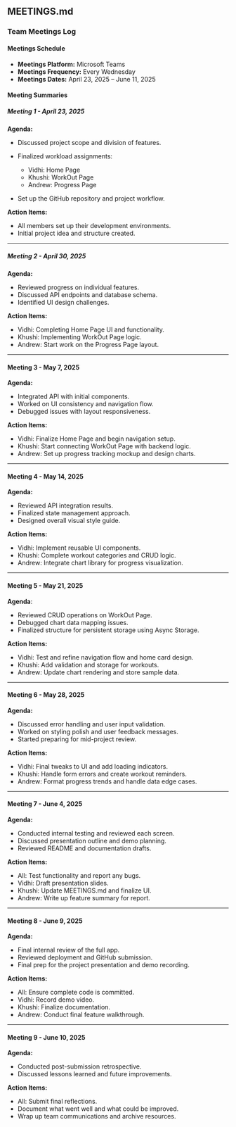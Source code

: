 ## **MEETINGS.md**  

### **Team Meetings Log**  

#### **Meetings Schedule**  
- **Meetings Platform:** Microsoft Teams  
- **Meetings Frequency:** Every Wednesday  
- **Meetings Dates:** April 23, 2025 – June 11, 2025  

#### **Meeting Summaries**  

##### **Meeting 1 - April 23, 2025**  
**Agenda:**  
- Discussed project scope and division of features.  
- Finalized workload assignments:  
  - Vidhi:  Home Page
  - Khushi: WorkOut Page
  - Andrew: Progress Page
     
- Set up the GitHub repository and project workflow.  

**Action Items:**  
- All members set up their development environments.  
- Initial project idea and structure created.  

---

##### **Meeting 2 - April 30, 2025**  
**Agenda:**  
- Reviewed progress on individual features.  
- Discussed API endpoints and database schema.  
- Identified UI design challenges.  

**Action Items:**  
- Vidhi: Completing Home Page UI and functionality.  
- Khushi: Implementing WorkOut Page logic.
- Andrew: Start work on the Progress Page layout.

---

#### **Meeting 3 - May 7, 2025**
**Agenda:**
- Integrated API with initial components.
- Worked on UI consistency and navigation flow.
- Debugged issues with layout responsiveness.

**Action Items:**
- Vidhi: Finalize Home Page and begin navigation setup.
- Khushi: Start connecting WorkOut Page with backend logic.
- Andrew: Set up progress tracking mockup and design charts.

---

#### **Meeting 4 - May 14, 2025**
**Agenda:**
- Reviewed API integration results.
- Finalized state management approach.
- Designed overall visual style guide.

**Action Items:**
- Vidhi: Implement reusable UI components.
- Khushi: Complete workout categories and CRUD logic.
- Andrew: Integrate chart library for progress visualization.

---

#### **Meeting 5 - May 21, 2025**
**Agenda**:
- Reviewed CRUD operations on WorkOut Page.
- Debugged chart data mapping issues.
- Finalized structure for persistent storage using Async Storage.

**Action Items:**
- Vidhi: Test and refine navigation flow and home card design.
- Khushi: Add validation and storage for workouts.
- Andrew: Update chart rendering and store sample data.

---

#### **Meeting 6 - May 28, 2025**
**Agenda:**
- Discussed error handling and user input validation.
- Worked on styling polish and user feedback messages.
- Started preparing for mid-project review.

**Action Items:**
- Vidhi: Final tweaks to UI and add loading indicators.
- Khushi: Handle form errors and create workout reminders.
- Andrew: Format progress trends and handle data edge cases.

---

#### **Meeting 7 - June 4, 2025**
**Agenda:**
- Conducted internal testing and reviewed each screen.
- Discussed presentation outline and demo planning.
- Reviewed README and documentation drafts.

**Action Items:**
- All: Test functionality and report any bugs.
- Vidhi: Draft presentation slides.
- Khushi: Update MEETINGS.md and finalize UI.
- Andrew: Write up feature summary for report.

---

#### **Meeting 8 - June 9, 2025**
**Agenda:**
- Final internal review of the full app.
- Reviewed deployment and GitHub submission.
- Final prep for the project presentation and demo recording.

**Action Items:**
- All: Ensure complete code is committed.
- Vidhi: Record demo video.
- Khushi: Finalize documentation.
- Andrew: Conduct final feature walkthrough.

---

#### **Meeting 9 - June 10, 2025**
**Agenda:**
- Conducted post-submission retrospective.
- Discussed lessons learned and future improvements.

**Action Items:**
- All: Submit final reflections.
- Document what went well and what could be improved.
- Wrap up team communications and archive resources.

